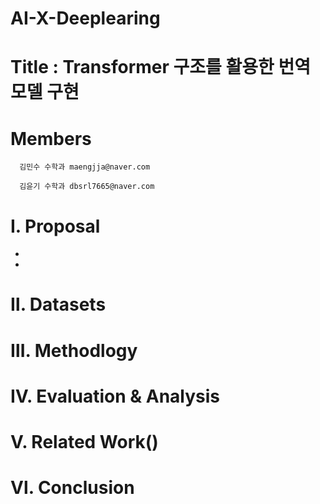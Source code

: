# AI-X-Deeplearing

# Title : Transformer 구조를 활용한 번역모델 구현

# Members
      김민수 수학과 maengjja@naver.com
  
      김윤기 수학과 dbsrl7665@naver.com
# Ⅰ. Proposal
  - 
  
  - 
# Ⅱ. Datasets
# Ⅲ. Methodlogy
# Ⅳ. Evaluation & Analysis
# Ⅴ. Related Work()
# Ⅵ. Conclusion
